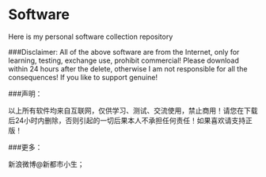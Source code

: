 # Software

Here is my personal software collection repository

###Disclaimer:
All of the above software are from the Internet, only for learning, testing, exchange use, prohibit commercial! Please download within 24 hours after the delete, otherwise I am not responsible for all the consequences! If you like to support genuine!

###声明：

以上所有软件均来自互联网，仅供学习、测试、交流使用，禁止商用！请您在下载后24小时内删除，否则引起的一切后果本人不承担任何责任！如果喜欢请支持正版！

###更多：

新浪微博@新都市小生；
